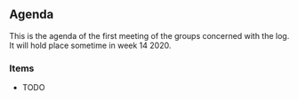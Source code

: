 ## Agenda

This is the agenda of the first meeting of the groups concerned with the log. It will hold place sometime in week 14 2020.

### Items

* TODO
